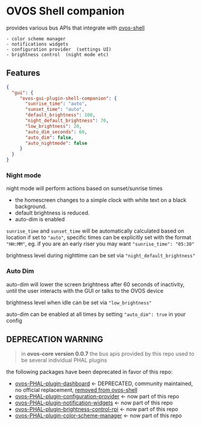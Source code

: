 # OVOS Shell companion

provides various bus APIs that integrate with [ovos-shell](https://github.com/OpenVoiceOS/ovos-shell)
    
    - color scheme manager
    - notifications widgets
    - configuration provider  (settings UI)
    - brightness control  (night mode etc)
    

## Features

```json
{
  "gui": {
     "ovos-gui-plugin-shell-companion": {
       "sunrise_time": "auto",
       "sunset_time": "auto",
       "default_brightness": 100,
       "night_default_brightness": 70,
       "low_brightness": 20,
       "auto_dim_seconds": 60,
       "auto_dim": false,
       "auto_nightmode": false
     }
  }
}
```


### Night mode

night mode will perform actions based on sunset/sunrise times

- the homescreen changes to a simple clock with white text on a black background.
- default brightness is reduced.
- auto-dim is enabled

`sunrise_time` and `sunset_time` will be automatically calculated based on location if set to `"auto"`, specific times can be explicitly set with the format `"HH:MM"`, eg. if you are an early riser you may want `"sunrise_time": "05:30"`

brightness level during nighttime can be set via `"night_default_brightness"`

### Auto Dim

auto-dim will lower the screen brightness after 60 seconds of inactivity, until the user interacts with the GUI or talks to the OVOS device

brightness level when idle can be set via `"low_brightness"`

auto-dim can be enabled at all times by setting `"auto_dim": true` in your config


## DEPRECATION WARNING

> in **ovos-core version 0.0.7** the bus apis provided by this repo used to be several individual PHAL plugins

the following packages have been deprecated in favor of this repo:
- [ovos-PHAL-plugin-dashboard](https://github.com/OpenVoiceOS/ovos-PHAL-plugin-dashboard) <- DEPRECATED, community maintained, no official replacement, [removed from ovos-shell](https://github.com/OpenVoiceOS/ovos-gui/pull/10)
- [ovos-PHAL-plugin-configuration-provider](https://github.com/OpenVoiceOS/ovos-PHAL-plugin-configuration-provider) <- now part of this repo
- [ovos-PHAL-plugin-notification-widgets](https://github.com/OpenVoiceOS/ovos-PHAL-plugin-notification-widgets) <- now part of this repo
- [ovos-PHAL-plugin-brightness-control-rpi](https://github.com/OpenVoiceOS/ovos-PHAL-plugin-brightness-control-rpi) <- now part of this repo
- [ovos-PHAL-plugin-color-scheme-manager](https://github.com/OpenVoiceOS/ovos-PHAL-plugin-color-scheme-manager) <- now part of this repo
